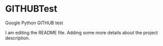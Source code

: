 # GITHUBTest
Google Python GITHUB test

I am editing the README file. Adding some more details about the project description.

